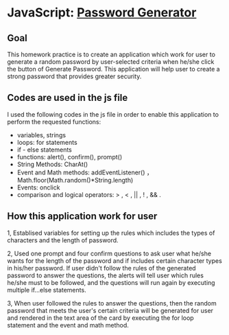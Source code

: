 # JavaScript: [Password Generator](http://127.0.0.1:5500/index.html)

## Goal

This homework practice is to create an application which work for user to generate a random password by user-selected criteria when he/she click the button of Generate Password. This application will help user to create a strong password that provides greater security.

## Codes are used in the js file

I used the following codes in the js file in order to enable this application to perform the requested functions:

- variables, strings
- loops: for statements
- if - else statements
- functions: alert(), confirm(), prompt()
- String Methods: CharAt()
- Event and Math methods: addEventListener() ， Math.floor(Math.random()\*String.length)
- Events: onclick
- comparison and logical operators: > , < , || , ! , && .

## How this application work for user

1, Establised variables for setting up the rules which includes the types of characters and the length of password.

2, Used one prompt and four confirm questions to ask user what he/she wants for the length of the password and if includes certain character types in his/her password. If user didn't follow the rules of the generated password to answer the questions, the alerts will tell user which rules he/she must to be followed, and the questions will run again by executing multiple if...else statements.

3, When user followed the rules to answer the questions, then the random password that meets the user's certain criteria will be generated for user and rendered in the text area of the card by executing the for loop statement and the event and math method.
